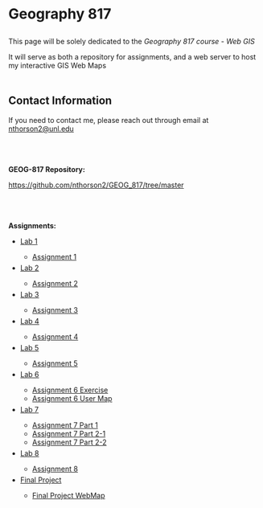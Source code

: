 <html>
	<head>
	</head>
	<body>
		<h1 style="padding-bottom: 10px;">Geography 817</h1>
		<p>This page will be solely dedicated to the <i>Geography 817 course - Web GIS</i></p>
		<p>It will serve as both a repository for assignments, and a web server to host my interactive GIS Web Maps</p>
		<h2 style="padding-top: 20px;">Contact Information</h2>
		<p>If you need to contact me, please reach out through email at <a href="mailto:nthorson2@unl.edu">nthorson2@unl.edu</a></p>
		<p style="padding-top: 50px;"><b>GEOG-817 Repository:</b></p>
		<a href="https://github.com/nthorson2/GEOG_817/tree/master">https://github.com/nthorson2/GEOG_817/tree/master</a>
		<p style="padding-top: 50px;"><b>Assignments:</b></p>
		<ul>
			<li><a href="https://github.com/nthorson2/GEOG_817/tree/master/Lab1">Lab 1</a></li>
				<ul>
					<li><a href="https://nthorson2.github.io/GEOG_817/Lab1/index.html">Assignment 1</a></li>
				</ul>
			<li style="padding-top: 5px;"><a href="https://github.com/nthorson2/GEOG_817/tree/master/Lab2">Lab 2</a></li>
				<ul>
					<li><a href="https://GEOG_817/Lab2/index.html">Assignment 2</a></li>
				</ul>
			<li style="padding-top: 5px;"><a href="https://github.com/nthorson2/GEOG_817/tree/master/Lab3">Lab 3</a></li>
				<ul>
					<li><a href="https://GEOG_817/Lab3/src/index.html">Assignment 3</a></li>
				</ul>
			<li style="padding-top: 5px;"><a href="https://github.com/nthorson2/GEOG_817/tree/master/Lab4">Lab 4</a></li>
				<ul>
					<li><a href="https://GEOG_817/Lab4/index.html">Assignment 4</a></li>
				</ul>
			<li style="padding-top: 5px;"><a href="https://github.com/nthorson2/GEOG_817/tree/master/Lab5">Lab 5</a></li>
				<ul>
					<li><a href="https://GEOG_817/Lab5/index.html">Assignment 5</a></li>
				</ul>
			<li style="padding-top: 5px;"><a href="https://github.com/nthorson2/GEOG_817/tree/master/Lab6">Lab 6</a></li>
				<ul>
					<li><a href="https://GEOG_817/Lab6/Lab6_Exercise/index.html">Assignment 6 Exercise</a></li>
					<li><a href="https://GEOG_817/Lab6/Lab6_UserMap/index.html">Assignment 6 User Map</a></li>
				</ul>
			<li style="padding-top: 5px;"><a href="https://github.com/nthorson2/GEOG_817/tree/master/Lab7">Lab 7</a></li>
				<ul>
					<li><a href="https://GEOG_817/Lab7/part1/index.html">Assignment 7 Part 1</a></li>
					<li><a href="https://GEOG_817/Lab7/part2-1/index.html">Assignment 7 Part 2-1</a></li>
					<li><a href="https://GEOG_817/Lab7/part2-2/index.html">Assignment 7 Part 2-2</a></li>
				</ul>
			<li style="padding-top: 5px;"><a href="https://github.com/nthorson2/GEOG_817/tree/master/Lab8">Lab 8</a></li>
				<ul>
					<li><a href="https://GEOG_817/Lab8/index.html">Assignment 8</a></li>
				</ul>
			<li style="padding-top: 5px;"><a href="https://github.com/nthorson2/GEOG_817/tree/master/FinalProject">Final Project</a></li>
				<ul>
					<li><a href="https://GEOG_817/FinalProject/index2.html">Final Project WebMap</a></li>
				</ul>
		</ul>
	</body>
</html>
